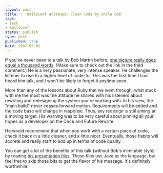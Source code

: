 ```yaml
---
layout: post
title: ! 'RailsConf Writeups: Clean Code by Uncle Bob'
tags:
- Tech
- RailsConf
status: publish
type: post
published: true
Date: 2007-06-01
---
```


If you've never been to a talk by Bob Martin before, [one picture really does equal a thousand words](http://www.flickr.com/photos/x180/503608084/in/set-72157600225783815/). (Make sure to check out the link in the third comment.) He is a very passionate, very intense speaker.  He challenges the listener to rise to a higher level of code-fu.    This was the first time I had heard him talk, and I won't be likely to forget it anytime soon.


More than any of the lessons about Ruby that we went through, what stuck with me the most was the attitude he shared with his listeners about rewriting and redesigning the system you're working with.  In his view, the "main build" never ceases forward motion.  Requirements will be added and the code base will change in response.  Thus, any redesign is still aiming at a moving target.  His warning was to be very careful about pinning all your hopes as a developer on the Once and Future Rewrite.

He would recommend that when you work with a certain piece of code, check it back in a little cleaner, and a little nicer.  Eventually, those habits will accrete and really start to add up in terms of code quality.

You can get a lot of the benefits of this talk (without Bob's inimitable style) by reading [his presentation files](http://cleancoder.com/products).  Those files use Java as the language, but feel free to skip those bits to get the flavor of his message.  It's definitely worthwhile.
